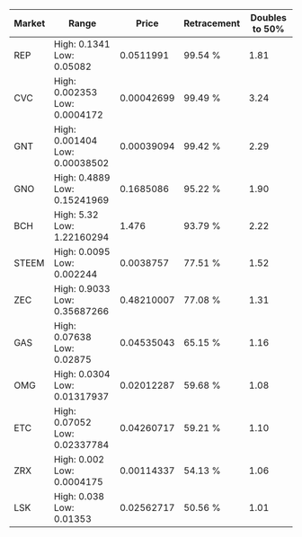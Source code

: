 | Market | Range | Price| Retracement | Doubles to 50% |
| --- | --- | --- | --- | --- |
| REP | High: 0.1341<br />Low: 0.05082 | 0.0511991 | 99.54 % | 1.81 |
| CVC | High: 0.002353<br />Low: 0.0004172 | 0.00042699 | 99.49 % | 3.24 |
| GNT | High: 0.001404<br />Low: 0.00038502 | 0.00039094 | 99.42 % | 2.29 |
| GNO | High: 0.4889<br />Low: 0.15241969 | 0.1685086 | 95.22 % | 1.90 |
| BCH | High: 5.32<br />Low: 1.22160294 | 1.476 | 93.79 % | 2.22 |
| STEEM | High: 0.0095<br />Low: 0.002244 | 0.0038757 | 77.51 % | 1.52 |
| ZEC | High: 0.9033<br />Low: 0.35687266 | 0.48210007 | 77.08 % | 1.31 |
| GAS | High: 0.07638<br />Low: 0.02875 | 0.04535043 | 65.15 % | 1.16 |
| OMG | High: 0.0304<br />Low: 0.01317937 | 0.02012287 | 59.68 % | 1.08 |
| ETC | High: 0.07052<br />Low: 0.02337784 | 0.04260717 | 59.21 % | 1.10 |
| ZRX | High: 0.002<br />Low: 0.0004175 | 0.00114337 | 54.13 % | 1.06 |
| LSK | High: 0.038<br />Low: 0.01353 | 0.02562717 | 50.56 % | 1.01 |
